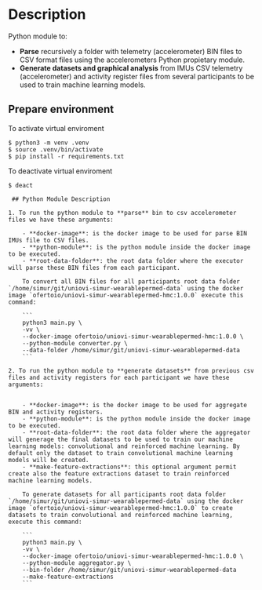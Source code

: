 # Description

Python module to:

- **Parse** recursively a folder with telemetry (accelerometer) BIN files to CSV format files using the accelerometers Python propietary module.
- **Generate datasets and graphical analysis** from IMUs CSV telemetry (accelerometer) and activity register files from several participants to be used to train machine learning models.

## Prepare environment

To activate virtual enviroment
```
$ python3 -m venv .venv
$ source .venv/bin/activate
$ pip install -r requirements.txt
```

To deactivate virtual enviroment
```
$ deact

 ## Python Module Description

1. To run the python module to **parse** bin to csv accelerometer files we have these arguments:

    - **docker-image**: is the docker image to be used for parse BIN IMUs file to CSV files.
    - **python-module**: is the python module inside the docker image to be executed.
    - **root-data-folder**: the root data folder where the executor will parse these BIN files from each participant.

    To convert all BIN files for all participants root data folder `/home/simur/git/uniovi-simur-wearablepermed-data` using the docker image `ofertoio/uniovi-simur-wearablepermed-hmc:1.0.0` execute this command:

    ```
    python3 main.py \
    -vv \
    --docker-image ofertoio/uniovi-simur-wearablepermed-hmc:1.0.0 \
    --python-module converter.py \
    --data-folder /home/simur/git/uniovi-simur-wearablepermed-data
    ```

2. To run the python module to **generate datasets** from previous csv files and activity registers for each participant we have these arguments:


    - **docker-image**: is the docker image to be used for aggregate BIN and activity registers.
    - **python-module**: is the python module inside the docker image to be executed.
    - **root-data-folder**: the root data folder where the aggregator will generage the final datasets to be used to train our machine learning models: convolutional and reinforced machine learning. By default only the dataset to train convolutional machine learning models will be created.
    - **make-feature-extractions**: this optional argument permit create also the feature extractions dataset to train reinforced machine learning models.

    To generate datasets for all participants root data folder `/home/simur/git/uniovi-simur-wearablepermed-data` using the docker image `ofertoio/uniovi-simur-wearablepermed-hmc:1.0.0` to create datasets to train convolutional and reinforced machine learning, execute this command:

    ```
    python3 main.py \
    -vv \
    --docker-image ofertoio/uniovi-simur-wearablepermed-hmc:1.0.0 \
    --python-module aggregator.py \
    --bin-folder /home/simur/git/uniovi-simur-wearablepermed-data
    --make-feature-extractions
    ```